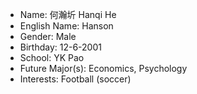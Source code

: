 * Name: 何瀚圻 Hanqi He
* English Name: Hanson
* Gender: Male
* Birthday: 12-6-2001
* School: YK Pao
* Future Major(s): Economics, Psychology
* Interests: Football (soccer)
